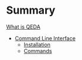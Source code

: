 # Summary

[What is QEDA](./what-is-qeda.md)

- [Command Line Interface](./cli/index.md)
    - [Installation](./cli/installation.md)
    - [Commands](./cli/commands.md)
